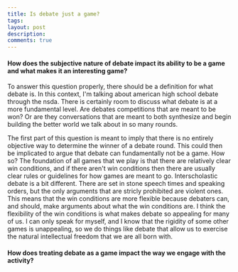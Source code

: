 ```yaml
---
title: Is debate just a game?
tags:
layout: post
description: 
comments: true
---
```


#### How does the subjective nature of debate impact its ability to be a game and what makes it an interesting game?

To answer this question properly, there should be a definition for what debate is. In this context, I'm talking about american high school debate through the nsda. There is certainly room to discuss what debate is at a more fundamental level. Are debates competitions that are meant to be won? Or are they conversations that are meant to both synthesize and begin building the better world we talk about in so many rounds. 

The first part of this question is meant to imply that there is no entirely objective way to determine the winner of a debate round. This could then be implicated to argue that debate can fundamentally not be a game. How so? The foundation of all games that we play is that there are relatively clear win conditions, and if there aren't win conditions then there are usually clear rules or guidelines for how games are meant to go. Interscholastic debate is a bit different. There are set in stone speech times and speaking orders, but the only arguments that are stricly prohibited are violent ones. This means that the win conditions are more flexible because debaters can, and should, make arguments about what the win conditions are. I think the flexibility of the win conditions is what makes debate so appealing for many of us. I can only speak for myself, and I know that the rigidity of some other games is unappealing, so we do things like debate that allow us to exercise the natural intellectual freedom that we are all born with. 

#### How does treating debate as a game impact the way we engage with the activity? 





